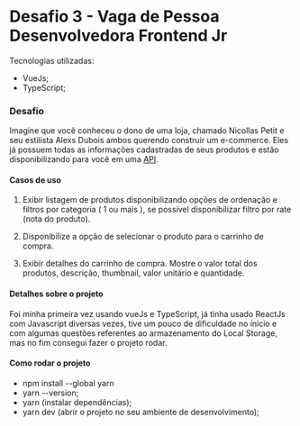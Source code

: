 # Desafio 3 - Vaga de Pessoa Desenvolvedora Frontend Jr

Tecnologias utilizadas:

- VueJs;
- TypeScript;

### Desafio

Imagine que você conheceu o dono de uma loja, chamado Nicollas Petit e seu estilista Alexs Dubois ambos querendo construir um e-commerce. Eles já possuem todas as informações cadastradas de seus produtos e estão disponibilizando para você em uma [API](https://fakestoreapi.com/). 


#### Casos de uso

1) Exibir listagem de produtos disponibilizando opções de ordenação e filtros por categoria ( 1 ou mais ), se possível disponibilizar filtro por rate (nota do produto).
   
2) Disponibilize a opção de selecionar o produto para o carrinho de compra.

3) Exibir detalhes do carrinho de compra. Mostre o valor total dos produtos, descrição, thumbnail, valor unitário e quantidade.

#### Detalhes sobre o projeto 

Foi minha primeira vez usando vueJs e TypeScript, já tinha usado ReactJs com Javascript diversas vezes, tive um pouco de dificuldade no ínicio e com algumas questões referentes ao armazenamento do Local Storage, mas no fim consegui fazer o projeto rodar.


#### Como rodar o projeto

- npm install --global yarn
- yarn --version;
- yarn (instalar dependências);
- yarn dev (abrir o projeto no seu ambiente de desenvolvimento);
